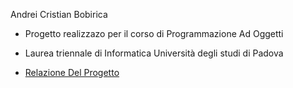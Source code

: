 Andrei Cristian Bobirica
- Progetto realizzazo per il corso di Programmazione Ad Oggetti
- Laurea triennale di Informatica Università degli studi di Padova

- [Relazione Del Progetto](https://github.com/andreibobirica/Filament3dPrint/blob/79e5bfe5a9772c35638af9dd67ae13ad940b804a/relazione.pdf)
